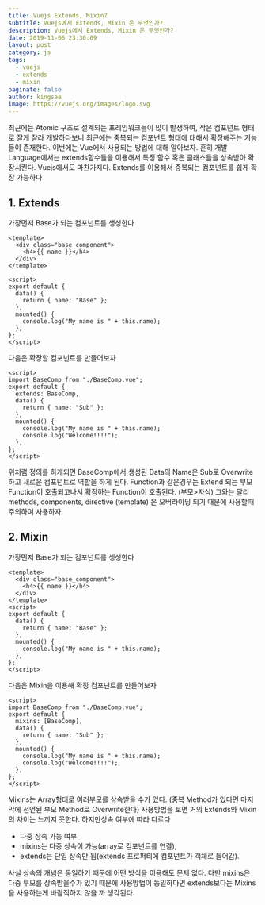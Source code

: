 ```yaml
---
title: Vuejs Extends, Mixin?
subtitle: Vuejs에서 Extends, Mixin 은 무엇인가?
description: Vuejs에서 Extends, Mixin 은 무엇인가?
date: 2019-11-06 23:30:09
layout: post
category: js
tags:
  - vuejs
  - extends
  - mixin
paginate: false
author: kingsae
image: https://vuejs.org/images/logo.svg
---
```


최근에는 Atomic 구조로 설계되는 프레임워크들이 많이 발생하여, 작은 컴포넌트 형태로 잘게 잘라 개발하다보니 최근에는 중복되는 컴포넌트 형태에 대해서 확장해주는 기능들이 존재한다. 이번에는 Vue에서 사용되는 방법에 대해 알아보자.
흔히 개발 Language에서는 extends함수들을 이용해서 특정 함수 혹은 클래스들을 상속받아 확장시킨다. Vuejs에서도 마찬가지다. Extends를 이용해서 중복되는 컴포넌트를 쉽게 확장 가능하다

## 1. Extends

가장먼저 Base가 되는 컴포넌트를 생성한다

```vue
<template>
  <div class="base_component">
    <h4>{{ name }}</h4>
  </div>
</template>

<script>
export default {
  data() {
    return { name: "Base" };
  },
  mounted() {
    console.log("My name is " + this.name);
  },
};
</script>
```

다음은 확장할 컴포넌트를 만들어보자

```vue
<script>
import BaseComp from "./BaseComp.vue";
export default {
  extends: BaseComp,
  data() {
    return { name: "Sub" };
  },
  mounted() {
    console.log("My name is " + this.name);
    console.log("Welcome!!!!");
  },
};
</script>
```

위처럼 정의를 하게되면 BaseComp에서 생성된 Data의 Name은 Sub로 Overwrite하고 새로운 컴포넌트로 역할을 하게 된다.
Function과 같은경우는 Extend 되는 부모 Function이 호출되고나서 확장하는 Function이 호출된다. (부모>자식)
그와는 달리 methods, components, directive (template) 은 오버라이딩 되기 때문에 사용할때 주의하여 사용하자.

## 2. Mixin

가장먼저 Base가 되는 컴포넌트를 생성한다

```vue
<template>
  <div class="base_component">
    <h4>{{ name }}</h4>
  </div>
</template>
<script>
export default {
  data() {
    return { name: "Base" };
  },
  mounted() {
    console.log("My name is " + this.name);
  },
};
</script>
```

다음은 Mixin을 이용해 확장 컴포넌트를 만들어보자

```vue
<script>
import BaseComp from "./BaseComp.vue";
export default {
  mixins: [BaseComp],
  data() {
    return { name: "Sub" };
  },
  mounted() {
    console.log("My name is " + this.name);
    console.log("Welcome!!!!");
  },
};
</script>
```

Mixins는 Array형태로 여러부모를 상속받을 수가 있다. (중복 Method가 있다면 마지막에 선언된 부모 Method로 Overwrite한다)
사용방법을 보면 거의 Extends와 Mixin의 차이는 느끼지 못한다. 하지만상속 여부에 따라 다르다

- 다중 상속 가능 여부
- mixins는 다중 상속이 가능(array로 컴포넌트를 연결),
- extends는 단일 상속만 됨(extends 프로퍼티에 컴포넌트가 객체로 들어감).

사실 상속의 개념은 동일하기 때문에 어떤 방식을 이용해도 문제 없다. 다만 mixins은 다중 부모를 상속받을수가 있기 때문에 사용방법이 동일하다면 extends보다는 Mixins을 사용하는게 바람직하지 않을 까 생각된다.
